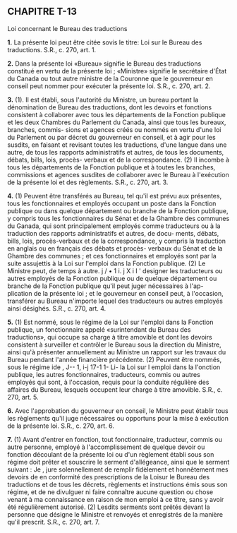 
## CHAPITRE T-13
Loi concernant le Bureau des traductions

**1.** La présente loi peut être citée sovis le
titre: Loi sur le Bureau des traductions. S.R.,
c. 270, art. 1.

**2.** Dans la présente loi
«Bureau» signifie le Bureau des traductions
constitué en vertu de la présente loi ;
«Ministre» signifie le secrétaire d'État du
Canada ou tout autre ministre de la
Couronne que le gouverneur en conseil peut
nommer pour exécuter la présente loi. S.R.,
c. 270, art. 2.

**3.** (1). Il est établi, sous l'autorité du
Ministre, un bureau portant la dénomination
de Bureau des traductions, dont les devoirs et
fonctions consistent à collaborer avec tous les
départements de la Fonction publique et les
deux Chambres du Parlement du Canada,
ainsi que tous les bureaux, branches, commis-
sions et agences créés ou nommés en vertu
d'une loi du Parlement ou par décret du
gouverneur en conseil, et à agir pour les
susdits, en faisant et revisant toutes les
traductions, d'une langue dans une autre, de
tous les rapports administratifs et autres, de
tous les documents, débats, bills, lois, procès-
verbaux et de la correspondance.
(2) Il incombe à tous les départements de
la Fonction publique et à toutes les branches,
commissions et agences susdites de collaborer
avec le Bureau à l'exécution de la présente
loi et des règlements. S.R., c. 270, art. 3.

**4.** (1) Peuvent être transférés au Bureau,
tel qu'il est prévu aux présentes, tous les
fonctionnaires et employés occupant un poste
dans la Fonction publique ou dans quelque
département ou branche de la Fonction
publique, y compris tous les fonctionnaires du
Sénat et de la Ghambre des communes du
Ganada, qui sont principalement employés
comme traducteurs ou à la traduction des
rapports administratifs et autres, de docu-
ments, débats, bills, lois, procès-verbaux et de
la correspondance, y compris la traduction en
anglais ou en français des débats et procès-
verbaux du Sénat et de la Ghambre des
communes ; et ces fonctionnaires et employés
sont par la suite assujettis à la Loi sur l'emploi
dans la Fonction publique.
(2) Le Ministre peut, de temps à autre.
j / • 1 i. j X i I '
designer les traducteurs ou autres employés
de la Fonction publique ou de quelque
département ou branche de la Fonction
publique qu'il peut juger nécessaires à l'ap-
plication de la présente loi ; et le gouverneur
en conseil peut, à l'occasion, transférer au
Bureau n'importe lequel des traducteurs ou
autres employés ainsi désighés. S.R., c. 270,
art. 4.

**5.** (1) Est nommé, sous le régime de la Loi
sur l'emploi dans la Fonction publique, un
fonctionnaire appelé «surintendant du Bureau
des traductions», qui occupe sa charge à titre
amovible et dont les devoirs consistent à
surveiller et contrôler le Bureau sous la
direction du Ministre, ainsi qu'à présenter
annuellement au Ministre un rapport sur les
travaux du Bureau pendant l'année financière
précédente.
(2) Peuvent être nommés, sous le régime ide
, J-- 1, i-j 17-1 1- Li-
la Loi sur l emploi dans la l'onction publique,
les autres fonctionnaires, traducteurs, commis
ou autres employés qui sont, à l'occasion,
requis pour la conduite régulière des affaires
du Bureau, lesquels occupent leur charge à
titre amovible. S.R., c. 270, art. 5.

**6.** Avec l'approbation du gouverneur en
conseil, le Ministre peut établir tous les
règlements qu'il juge nécessaires ou opportuns
pour la mise à exécution de la présente loi.
S.R., c. 270, art. 6.

**7.** (1) Avant d'entrer en fonction, tout
fonctionnaire, traducteur, commis ou autre
personne, employé à l'accomplissement de
quelque devoir ou fonction découlant de la
présente loi ou d'un règlement établi sous son
régime doit prêter et souscrire le serment
d'allégeance, ainsi que le serment suivant :
Je , jure solennellement de remplir
fidèlement et honnêtement mes devoirs de
en conformité des prescriptions de la Loisur le Bureau
des traductions et de tous les décrets, règlements et
instructions émis sous son régime, et de ne divulguer ni
faire connaître aucune question ou chose venant à ma
connaissance en raison de mon emploi à ce titre, sans y
avoir été régulièrement autorisé.
(2) Lesdits serments sont prêtés devant la
personne que désigne le Ministre et renvoyés
et enregistrés de la manière qu'il prescrit.
S.R., c. 270, art. 7.

